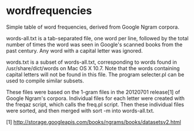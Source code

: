 wordfrequencies
===============

Simple table of word frequencies, derived from Google Ngram corpora.

words-all.txt is a tab-separated file, one word per line, followed by the total
number of times the word was seen in Google's scanned books from the past century. Any word
with a capital letter was ignored.

words.txt is a subset of words-all.txt, corresponding to words found in /usr/share/dict/words 
on Mac OS X 10.7. Note that the words containing capital letters will not be found in this file.
The program selecter.pl can be used to compile similar subsets.

These files were based on the 1-gram files in the 20120701 release[1] of Google Ngram's corpora.
Individual files for each letter were created with the freqaz script, which calls the freq.pl
script. Then these individual files were sorted, and then merged with sort -m into words-all.txt.


[1] http://storage.googleapis.com/books/ngrams/books/datasetsv2.html


